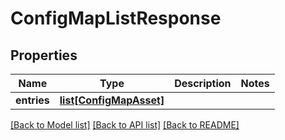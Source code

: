 # ConfigMapListResponse

## Properties
Name | Type | Description | Notes
------------ | ------------- | ------------- | -------------
**entries** | [**list[ConfigMapAsset]**](ConfigMapAsset.md) |  | 

[[Back to Model list]](../README.md#documentation-for-models) [[Back to API list]](../README.md#documentation-for-api-endpoints) [[Back to README]](../README.md)


